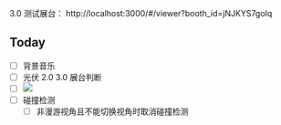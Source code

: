 3.0 测试展台： http://localhost:3000/#/viewer?booth_id=jNJKYS7goIq

## Today

- [ ] 背景音乐
- [ ] 光伏 2.0 3.0 展台判断
- [ ] ![](Pasted%20image%2020240426095000.png)
- [ ] 碰撞检测
	- [ ] 非漫游视角且不能切换视角时取消碰撞检测
